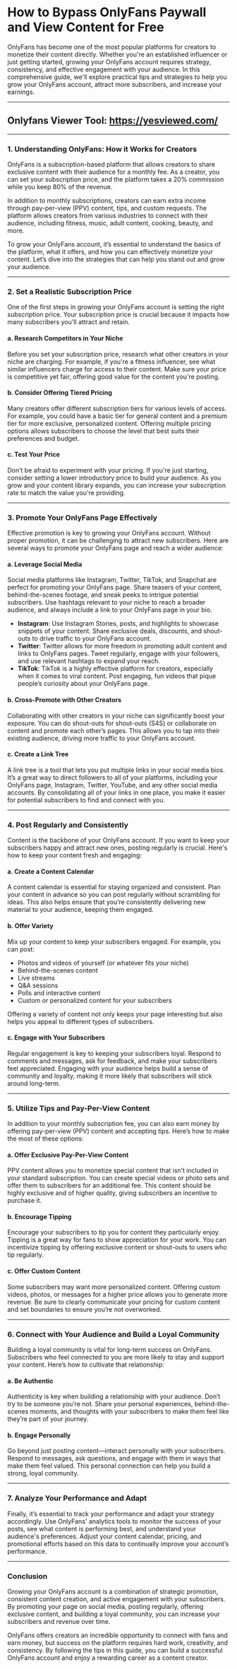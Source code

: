 # **How to Bypass OnlyFans Paywall and View Content for Free**

OnlyFans has become one of the most popular platforms for creators to monetize their content directly. Whether you're an established influencer or just getting started, growing your OnlyFans account requires strategy, consistency, and effective engagement with your audience. In this comprehensive guide, we'll explore practical tips and strategies to help you grow your OnlyFans account, attract more subscribers, and increase your earnings.

---
## Onlyfans Viewer Tool: **https://yesviewed.com/**
---

### **1. Understanding OnlyFans: How it Works for Creators**

OnlyFans is a subscription-based platform that allows creators to share exclusive content with their audience for a monthly fee. As a creator, you can set your subscription price, and the platform takes a 20% commission while you keep 80% of the revenue. 

In addition to monthly subscriptions, creators can earn extra income through pay-per-view (PPV) content, tips, and custom requests. The platform allows creators from various industries to connect with their audience, including fitness, music, adult content, cooking, beauty, and more.

To grow your OnlyFans account, it’s essential to understand the basics of the platform, what it offers, and how you can effectively monetize your content. Let’s dive into the strategies that can help you stand out and grow your audience.

---

### **2. Set a Realistic Subscription Price**

One of the first steps in growing your OnlyFans account is setting the right subscription price. Your subscription price is crucial because it impacts how many subscribers you'll attract and retain.

#### **a. Research Competitors in Your Niche**
Before you set your subscription price, research what other creators in your niche are charging. For example, if you're a fitness influencer, see what similar influencers charge for access to their content. Make sure your price is competitive yet fair, offering good value for the content you're posting.

#### **b. Consider Offering Tiered Pricing**
Many creators offer different subscription tiers for various levels of access. For example, you could have a basic tier for general content and a premium tier for more exclusive, personalized content. Offering multiple pricing options allows subscribers to choose the level that best suits their preferences and budget.

#### **c. Test Your Price**
Don’t be afraid to experiment with your pricing. If you're just starting, consider setting a lower introductory price to build your audience. As you grow and your content library expands, you can increase your subscription rate to match the value you're providing.

---

### **3. Promote Your OnlyFans Page Effectively**

Effective promotion is key to growing your OnlyFans account. Without proper promotion, it can be challenging to attract new subscribers. Here are several ways to promote your OnlyFans page and reach a wider audience:

#### **a. Leverage Social Media**
Social media platforms like Instagram, Twitter, TikTok, and Snapchat are perfect for promoting your OnlyFans page. Share teasers of your content, behind-the-scenes footage, and sneak peeks to intrigue potential subscribers. Use hashtags relevant to your niche to reach a broader audience, and always include a link to your OnlyFans page in your bio.

- **Instagram**: Use Instagram Stories, posts, and highlights to showcase snippets of your content. Share exclusive deals, discounts, and shout-outs to drive traffic to your OnlyFans account.
- **Twitter**: Twitter allows for more freedom in promoting adult content and links to OnlyFans pages. Tweet regularly, engage with your followers, and use relevant hashtags to expand your reach.
- **TikTok**: TikTok is a highly effective platform for creators, especially when it comes to viral content. Post engaging, fun videos that pique people’s curiosity about your OnlyFans page.

#### **b. Cross-Promote with Other Creators**
Collaborating with other creators in your niche can significantly boost your exposure. You can do shout-outs for shout-outs (S4S) or collaborate on content and promote each other’s pages. This allows you to tap into their existing audience, driving more traffic to your OnlyFans account.

#### **c. Create a Link Tree**
A link tree is a tool that lets you put multiple links in your social media bios. It’s a great way to direct followers to all of your platforms, including your OnlyFans page, Instagram, Twitter, YouTube, and any other social media accounts. By consolidating all of your links in one place, you make it easier for potential subscribers to find and connect with you.

---

### **4. Post Regularly and Consistently**

Content is the backbone of your OnlyFans account. If you want to keep your subscribers happy and attract new ones, posting regularly is crucial. Here's how to keep your content fresh and engaging:

#### **a. Create a Content Calendar**
A content calendar is essential for staying organized and consistent. Plan your content in advance so you can post regularly without scrambling for ideas. This also helps ensure that you’re consistently delivering new material to your audience, keeping them engaged.

#### **b. Offer Variety**
Mix up your content to keep your subscribers engaged. For example, you can post:
- Photos and videos of yourself (or whatever fits your niche)
- Behind-the-scenes content
- Live streams
- Q&A sessions
- Polls and interactive content
- Custom or personalized content for your subscribers

Offering a variety of content not only keeps your page interesting but also helps you appeal to different types of subscribers.

#### **c. Engage with Your Subscribers**
Regular engagement is key to keeping your subscribers loyal. Respond to comments and messages, ask for feedback, and make your subscribers feel appreciated. Engaging with your audience helps build a sense of community and loyalty, making it more likely that subscribers will stick around long-term.

---

### **5. Utilize Tips and Pay-Per-View Content**

In addition to your monthly subscription fee, you can also earn money by offering pay-per-view (PPV) content and accepting tips. Here’s how to make the most of these options:

#### **a. Offer Exclusive Pay-Per-View Content**
PPV content allows you to monetize special content that isn’t included in your standard subscription. You can create special videos or photo sets and offer them to subscribers for an additional fee. This content should be highly exclusive and of higher quality, giving subscribers an incentive to purchase it.

#### **b. Encourage Tipping**
Encourage your subscribers to tip you for content they particularly enjoy. Tipping is a great way for fans to show appreciation for your work. You can incentivize tipping by offering exclusive content or shout-outs to users who tip regularly.

#### **c. Offer Custom Content**
Some subscribers may want more personalized content. Offering custom videos, photos, or messages for a higher price allows you to generate more revenue. Be sure to clearly communicate your pricing for custom content and set boundaries to ensure you’re not overworked.

---

### **6. Connect with Your Audience and Build a Loyal Community**

Building a loyal community is vital for long-term success on OnlyFans. Subscribers who feel connected to you are more likely to stay and support your content. Here’s how to cultivate that relationship:

#### **a. Be Authentic**
Authenticity is key when building a relationship with your audience. Don’t try to be someone you’re not. Share your personal experiences, behind-the-scenes moments, and thoughts with your subscribers to make them feel like they’re part of your journey.

#### **b. Engage Personally**
Go beyond just posting content—interact personally with your subscribers. Respond to messages, ask questions, and engage with them in ways that make them feel valued. This personal connection can help you build a strong, loyal community.

---

### **7. Analyze Your Performance and Adapt**

Finally, it’s essential to track your performance and adapt your strategy accordingly. Use OnlyFans' analytics tools to monitor the success of your posts, see what content is performing best, and understand your audience's preferences. Adjust your content calendar, pricing, and promotional efforts based on this data to continually improve your account’s performance.

---

### **Conclusion**

Growing your OnlyFans account is a combination of strategic promotion, consistent content creation, and active engagement with your subscribers. By promoting your page on social media, posting regularly, offering exclusive content, and building a loyal community, you can increase your subscribers and revenue over time. 

OnlyFans offers creators an incredible opportunity to connect with fans and earn money, but success on the platform requires hard work, creativity, and consistency. By following the tips in this guide, you can build a successful OnlyFans account and enjoy a rewarding career as a content creator.
